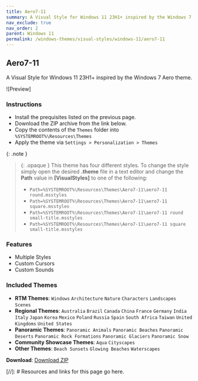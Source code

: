 ```yaml
---
title: Aero7-11
summary: A Visual Style for Windows 11 23H1+ inspired by the Windows 7 Aero theme.
nav_exclude: true
nav_order: 2
parent: Windows 11
permalink: /windows-themes/visual-styles/windows-11/aero7-11
---
```


## Aero7-11
A Visual Style for Windows 11 23H1+ inspired by the Windows 7 Aero theme.

![Preview]

### Instructions

- Install the prequisites listed on the previous page.
- Download the ZIP archive from the link below.
- Copy the contents of the `Themes` folder into `%SYSTEMROOT%\Resources\Themes`
- Apply the theme via `Settings > Personalization > Themes`

{: .note }
> {: .opaque }
> This theme has four different styles. To change the style simply open the desired **.theme** file in a text editor and change the **Path** value in **[VisualStyles]** to one of the following:
> 
> - `Path=%SYSTEMROOT%\Resources\Themes\Aero7-11\aero7-11 round.msstyles`
> - `Path=%SYSTEMROOT%\Resources\Themes\Aero7-11\aero7-11 square.msstyles`
> - `Path=%SYSTEMROOT%\Resources\Themes\Aero7-11\aero7-11 round small-title.msstyles`
> - `Path=%SYSTEMROOT%\Resources\Themes\Aero7-11\aero7-11 square small-title.msstyles`

### Features

- Multiple Styles
- Custom Cursors
- Custom Sounds

### Included Themes

- **RTM Themes**: `Windows` `Architecture` `Nature` `Characters` `Landscapes` `Scenes`
- **Regional Themes**: `Australia` `Brazil` `Canada` `China` `France` `Germany` `India` `Italy` `Japan` `Korea` `Mexico` `Poland` `Russia` `Spain` `South Africa` `Taiwan` `United Kingdoms` `United States`
- **Panoramic Themes**: `Panoramic Animals` `Panoramic Beaches` `Panoramic Deserts` `Panoramic Rock Formations` `Panoramic Glaciers` `Panoramic Snow`
- **Community Showcase Themes**: `Aqua` `Cityscapes`
- **Other Themes**: `Beach Sunsets` `Glowing Beaches` `Waterscapes`

**Download**: [Download ZIP]

<!-- ////////////////////////////////////////////////////////////////////////////////////////////////////////////////////// -->

[//]: # Resources and links for this page go here.

[Preivew]: https://gitlab.com/the-back-room/visual-styles/windows-11/sfw/aero7-11/-/raw/main/Extras/Preview.bmp
[Download ZIP]: https://gitlab.com/the-back-room/visual-styles/windows-11/sfw/aero7-11/-/archive/main/aero7-11-main.zip

<!-- ////////////////////////////////////////////////////////////////////////////////////////////////////////////////////// -->
